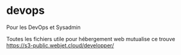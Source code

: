 # devops
Pour les DevOps et Sysadmin

Toutes les fichiers utile pour hébergement web mutualise ce trouve https://s3-public.webjet.cloud/developper/
